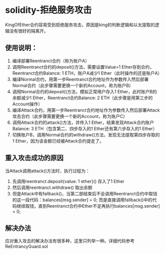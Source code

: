 # solidity-拒绝服务攻击

KingOfEther合约容易受到拒绝服务攻击，原因是king的判断逻辑和以太提取的逻辑没有很好的隔离开。  
## 使用说明：  
1. 编译部署Reentranct合约（称为账户A）
2. 调用Reentranct合约的deposit()方法，需要设置Value=1 Ether存到合约，Reentranct合约Balance: 1 ETH，账户A减少1 Ether（此时操作的还是账户A）  
3. 编译Normal合约，用第一步Reentranct合约地址作为参数传入然后部署Normal合约（此步骤需要更换一个新的Account，称为账户B）  
4. 调用Normal合约的deposit()方法，模拟正常用户存入1 Ether，此时账户B的余额减少1 Ether，Reentranct合约Balance: 2 ETH（此步骤是用第三步的Account操作）  
5. 编译Attack合约，用第一步Reentranct合约地址作为参数传入然后部署Attack攻击合约（此步骤需要更换一个新的Account，称为账户C）  
6. 调用Attack合约的attack()方法，并传入1 Ether，结果发现Attack合约账户Balance: 3 ETH（包含第二、四步存入的1 Ether还有第六步存入的1 Ether）  
7. 切换账户B，调用Normal合约的withdraw()方法，发现无法提取第四步存取的1 Ether，因为该金额已经被Attack合约提走了。  

## 重入攻击成功的原因
当Attack调用attack()方法时，执行过程为：  
1. 先调用reentranct.deposit{value: 1 ether}() 存入了1 Ether  
2. 然后调用reentranct.withdraw() 取出余额
3. 但是Attack中有fallback()，当第二部结束后不会调用Reentranct合约中取钱的这一段代码：balances[msg.sender] = 0; 而是直接调用fallback()中的代码继续取钱，直到Reentranct合约中Ether不足再执行balances[msg.sender] = 0;

## 解决办法  
应对重入攻击的解决办法有很多种，这里只列举一种。详细代码参考ReEntrancyGuard.sol